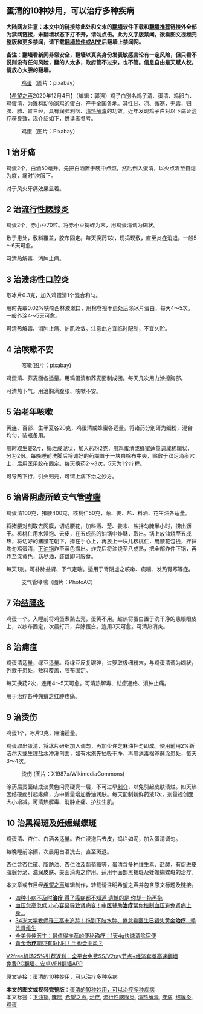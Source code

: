  <h2>蛋清的10种妙用，可以治疗多种疾病</h2> <p class="notice"><b>大陆网友注意：本文中的链接除此处和文末的<a href="https://github.com/bannedbook/fanqiang" >翻墙</a>软件下载和<a href="https://github.com/killgcd/justmysocks/blob/master/README.md">翻墙推荐</a>链接外全部为禁网链接，未翻墙状态下打不开，请勿点击。此为文字版禁闻，欲看图文视频完整版和更多禁闻，请下载<a href="https://github.com/bannedbook/fanqiang">翻墙软件或APP</a>后翻墙上禁闻网。</p><p>备注：翻墙看新闻非常安全，翻墙以真实身份发表敏感言论有一定风险，但只看不说则没有任何风险，翻的人太多，政府管不过来，也不管。信息自由是天赋人权，请放心大胆的翻墙。</b></p>  <div class="entry"> <figure><figcaption><a href="https://www.bannedbook.org/bnews/tag/%e9%b8%a1%e8%9b%8b/" class="st_tag internal_tag" rel="tag" title="标签 鸡蛋 下的日志">鸡蛋</a>（图片：pixabay）</figcaption></figure> <p>【<span class='wp_keywordlink_affiliate'><a href="https://www.soundofhope.org" title="希望之声" target="_blank">希望之声</a></span>2020年12月4日】（编辑：郭强）鸡子白别名鸡子清、蛋清、鸡卵白、鸡蛋清，为雉科动物家鸡的蛋白，产于全国各地。其性甘、凉、微寒，无毒，归脾、肺、胃三经，具有润肺利咽、<a href="https://www.bannedbook.org/bnews/tag/%E6%B8%85%E7%83%AD%E8%A7%A3%E6%AF%92/" class="st_tag internal_tag" rel="tag" title="标签 清热解毒 下的日志">清热解毒</a>的功效。近年发现鸡子白对以下病证<a href="https://www.bannedbook.org/bnews/tag/%e6%b2%bb%e7%96%97/" class="st_tag internal_tag" rel="tag" title="标签 治疗 下的日志">治疗</a>获良效，现介绍如下，供读者参考。</p> <figure><figcaption>鸡蛋（图片：Pixabay）</figcaption></figure> <h2>1 治牙痛</h2> <p>鸡蛋2个，白酒50毫升。先把白酒置于碗中点燃，然后倒入蛋清，以火点着至自熄为度，痛时1次服下。</p> <p>对于风火牙痛效果显着。</p> <h2>2 治<a href="https://www.bannedbook.org/bnews/tag/%e6%b5%81%e8%a1%8c%e6%80%a7%e8%85%ae%e8%85%ba%e7%82%8e/" class="st_tag internal_tag" rel="tag" title="标签 流行性腮腺炎 下的日志">流行性腮腺炎</a></h2> <p>鸡蛋2个，赤小豆70粒。将赤小豆捣碎为末，用鸡蛋清调为糊状。</p> <p>敷于患处，敷料覆盖，胶布固定。每天换药1次，现捣现敷，直至炎症消退。一般5～6天可愈。</p> <p>可清热解毒、消肿止痛。</p> <h2>3 治溃疡性口腔炎</h2> <p>取冰片0.3克，加入鸡蛋清1个混合和匀。</p>  <p>用时先取0.02%呋喃西林液漱口，用棉卷擦干患处后涂冰片蛋白，每天4～5次。一般外涂4～5天可愈。</p> <p>可清热解毒、消肿止痛、护肌收敛。注意此方宜临时配制，不宜久贮。</p> <h2>4 治咳嗽不安</h2> <figure><figcaption>咳嗽(图片：pixabay)</figcaption></figure> <p>鸡蛋清、荞麦面各适量。用鸡蛋清和荞麦面制成团。每天几次用力涂擦胸部。</p> <p>可清热下气。用治胸满腹胀、咳嗽不安。</p> <h2>5 治老年咳嗽</h2> <p>黄连、百部、生半夏各20克，鸡蛋清或蜂蜜各适量。将诸药分别研为细粉，混合均匀，装瓶备用。</p> <p>用时取生姜2片，捣烂成泥状，加入药粉2克，用鸡蛋清或蜂蜜适量调成稀糊状，分为2份。每晚睡前洗脚后将调好的药糊置于一块白棉布中央，贴敷于双足涌泉穴上，后用医用胶布固定。每天换药2～3次，5天为1个疗程。</p> <p>可导热下行，引火归元，可谓上病下治之妙方。</p>  <h2>6 治肾阴虚所致支气管<a href="https://www.bannedbook.org/bnews/tag/%E5%93%AE%E5%96%98/" class="st_tag internal_tag" rel="tag" title="标签 哮喘 下的日志">哮喘</a></h2> <p>鸡蛋清100克，猪腰400克，核桃仁50克，葱、姜、盐、料酒、花生油各适量。</p> <p>将猪腰对剖取去网膜，切成腰花，加料酒、葱、姜末、盐拌匀腌半小时，捞出沥干。核桃仁用水浸泡、去皮，在五成热的油锅中炸酥，取出。锅上放油烧至五成热，将切好的猪腰花朝下，捧在手心上，再放上一块儿核桃仁，用腰花包拢，拌抹均匀鸡蛋清，<a href="https://www.bannedbook.org/bnews/tag/%e4%b8%8b%e6%b2%b9%e9%94%85/" class="st_tag internal_tag" rel="tag" title="标签 下油锅 下的日志">下油锅</a>炸至黄色捞出。炸完后将油烧至八成熟，把全部炸件下锅，再炸至深黄色，沥尽油，装盘即可服食。</p> <p>每天1剂。可补肺益肾、下气定喘。适用于肾阴虚之咳嗽、痰喘、发热胃寒等症。</p> <figure><figcaption>支气管哮喘（图片：PhotoAC）</figcaption></figure> <h2>7 治<a href="https://www.bannedbook.org/bnews/tag/%e7%bb%93%e8%86%9c%e7%82%8e/" class="st_tag internal_tag" rel="tag" title="标签 结膜炎 下的日志">结膜炎</a></h2> <p>鸡蛋一个。入睡前将鸡蛋煮熟去壳，蛋黄不用。趁热将蛋白置于洗干净的患眼眼皮上，以纱布固定，次晨打开，弃除蛋白。连用3天可愈。可清热消炎。</p> <h2>8 治痈疽</h2> <p>鸡蛋清适量，绿豆适量。将绿豆反复碾碎，过箩取极细粉末，与鸡蛋清调为糊状，外敷于患处，敷料覆盖，胶布固定。</p> <p>每天换药2次，连用4～5天可愈。可清热解毒、祛瘀通络、消肿止痛。</p> <p>用于治疗各种痈疽之红肿疼痛。</p>  <h2>9 治烫伤</h2> <p>鸡蛋1个，冰片3克，麻油适量。</p> <p>鸡蛋取出蛋清，将冰片研细加入调匀，再加少许芝麻油拌匀即成。使用前用2%新洁尔灭或生理盐水冲洗创面，如有水疱先抽吸干净，再用消毒棉签蘸涂患处，每天3～4次。</p> <figure><figcaption>烫伤 (图片：X1987x/WikimediaCommons)</figcaption></figure> <p>涂药后烫面结成淡黄色闪亮硬壳一层，不可过早<span class='wp_keywordlink'><a href="https://www.bannedbook.org/forum2/topic21.html" title="《剥夺》 黄建民 著" target="_blank">剥夺</a></span>，以免引起皮肤溃烂。如天热因结硬痂引起疼痛，方中适量增加香油润肤。每天配制新鲜药液1次，剂量视创面大小增减。可清热解毒、消肿止痛、护肤生肌。</p> <h2>10 治黑褐斑及妊娠蝴蝶斑</h2> <p>鸡蛋清、杏仁、白酒各适量。杏仁浸泡后去皮，捣烂如泥，加入蛋清调匀。</p> <p>每晚睡前涂擦，次晨用白酒洗去，直至斑退。</p> <p>杏仁含杏仁甙、脂肪油、杏仁油及葡萄糖等，蛋清含多种维生素、盐酸，有促进皮脂腺分泌、滋润皮肤、美面消斑之作用。适用于面部黑褐斑及妊娠蝴蝶斑的治疗。</p> <p>本文章或节目经<a href="https://www.bannedbook.org/bnews/tag/%e5%b8%8c%e6%9c%9b%e4%b9%8b%e5%a3%b0/" class="st_tag internal_tag" rel="tag" title="标签 希望之声 下的日志">希望之声</a>编辑制作，转载请注明希望之声并包含原文标题及链接。</p>  <ul class='op-related-articles' title='相关阅读'> <li><a href='https://www.bannedbook.org/bnews/health/20201204/1441874.html' target='_blank'>四种小病不及时<b>治疗</b> 得了癌症都不知道 遗憾的是 你却一拖再拖</a></li> <li><a href='https://www.bannedbook.org/bnews/health/20201204/1441835.html' target='_blank'>血压忽高忽低 小心容易导致肾病变！中医辅助<b>治疗</b>帮你控制血压避免肾病上身...</a></li> <li><a href='https://www.bannedbook.org/bnews/health/20201202/1440617.html' target='_blank'>34岁大学教师罹三高未追踪！拖到下肢水肿、倦怠看医生已错失黄金<b>治疗</b>…赖洗肾维生</a></li> <li><a href='https://www.bannedbook.org/bnews/health/20201126/1437323.html' target='_blank'>全美最佳医生：最值得推荐的便秘<b>治疗</b>：1天4g快速清除宿便</a></li> <li><a href='https://www.bannedbook.org/bnews/comments/20201125/1436843.html' target='_blank'>黄金<b>治疗</b>期只有6小时！手也会中风？</a></li> </ul> <p class="texttj"> <a href="https://www.bannedbook.org/forum23/topic22702.html" target="_blank">V2free机场25%引荐返利：全平台免费SS/V2ray节点+经济套餐高速翻墙</a><br/> <a href="https://github.com/bannedbook/fanqiang/wiki/%E7%A6%81%E9%97%BB%E7%BD%91%E5%AE%89%E5%8D%93%E7%BF%BB%E5%A2%99%E6%96%B0%E9%97%BBAPP" target="_blank">免费PC翻墙、安卓VPN翻墙APP</a></p><p>原文链接：<a class="src_link"  href="https://www.soundofhope.org/post/449722" target="_blank">蛋清的10种妙用，可以治疗多种疾病</a></p><a name='sharetosocial'></a>       <div><b>本文的图文或视频完整版</b>：<a href='https://www.bannedbook.org/bnews/comments/20201204/1442047.html'>蛋清的10种妙用，可以治疗多种疾病</a></div>  </div><!--END ENTRY--> <div class="postfooter"> <div>本文标签：<a href="https://www.bannedbook.org/bnews/tag/%e4%b8%8b%e6%b2%b9%e9%94%85/" rel="tag">下油锅</a>, <a href="https://www.bannedbook.org/bnews/tag/%E5%93%AE%E5%96%98/" rel="tag">哮喘</a>, <a href="https://www.bannedbook.org/bnews/tag/%e5%b8%8c%e6%9c%9b%e4%b9%8b%e5%a3%b0/" rel="tag">希望之声</a>, <a href="https://www.bannedbook.org/bnews/tag/%e6%b2%bb%e7%96%97/" rel="tag">治疗</a>, <a href="https://www.bannedbook.org/bnews/tag/%e6%b5%81%e8%a1%8c%e6%80%a7%e8%85%ae%e8%85%ba%e7%82%8e/" rel="tag">流行性腮腺炎</a>, <a href="https://www.bannedbook.org/bnews/tag/%E6%B8%85%E7%83%AD%E8%A7%A3%E6%AF%92/" rel="tag">清热解毒</a>, <a href="https://www.bannedbook.org/bnews/tag/%e7%96%be%e7%97%85/" rel="tag">疾病</a>, <a href="https://www.bannedbook.org/bnews/tag/%e7%bb%93%e8%86%9c%e7%82%8e/" rel="tag">结膜炎</a>, <a href="https://www.bannedbook.org/bnews/tag/%e9%b8%a1%e8%9b%8b/" rel="tag">鸡蛋</a></div>  </div><!--END POSTFOOTER--> 
